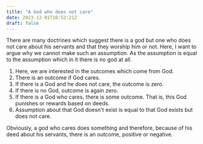 ```yaml
---
title: "A God who does not care"
date: 2023-12-01T10:52:21Z
draft: false
---
```



There are many doctrines which suggest there is a god but one who does not 
care about his servants and that they worship him or not. Here, I want to argue why we cannot make such an assumption. As the assumption is equal to the assumption which in it there is no god at all.

1. Here, we are interested in the outcomes which come from God.
2. There is an outcome if God cares.
3. If there is a God and he does not care, the outcome is zero.
4. If there is no God, outcome is again zero.
5. If there is a God who cares, there is some outcome. That is, this God punishes or rewards based on deeds.
6. Assumption about that God doesn't exist is equal to that God exists but does not care.

Obviously, a god who cares does something and therefore, because of his deed about his servants, there is an outcome, positive or negative.
